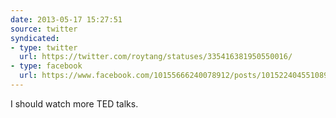 ```yaml
---
date: 2013-05-17 15:27:51
source: twitter
syndicated:
- type: twitter
  url: https://twitter.com/roytang/statuses/335416381950550016/
- type: facebook
  url: https://www.facebook.com/10155666240078912/posts/10152240455108912
---
```


I should watch more TED talks.
